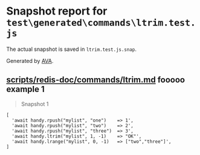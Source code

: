 # Snapshot report for `test\generated\commands\ltrim.test.js`

The actual snapshot is saved in `ltrim.test.js.snap`.

Generated by [AVA](https://ava.li).

## [scripts/redis-doc/commands/ltrim.md](../../../../scripts/redis-doc/commands/ltrim.md) fooooo example 1

> Snapshot 1

    [
      'await handy.rpush("mylist", "one")    => 1',
      'await handy.rpush("mylist", "two")    => 2',
      'await handy.rpush("mylist", "three")  => 3',
      'await handy.ltrim("mylist", 1, -1)    => "OK"',
      'await handy.lrange("mylist", 0, -1)   => ["two","three"]',
    ]
